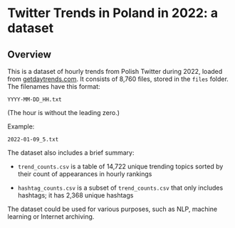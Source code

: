 # Twitter Trends in Poland in 2022: a dataset

## Overview

This is a dataset of hourly trends from Polish Twitter during 2022, loaded from [getdaytrends.com](https://getdaytrends.com). It consists of 8,760 files, stored in the `files` folder. The filenames have this format:

`YYYY-MM-DD_HH.txt`

(The hour is without the leading zero.)

Example:

`2022-01-09_5.txt`

The dataset also includes a brief summary:

- `trend_counts.csv` is a table of 14,722 unique trending topics sorted by their count of appearances in hourly rankings

- `hashtag_counts.csv` is a subset of `trend_counts.csv` that only includes hashtags; it has 2,368 unique hashtags

The dataset could be used for various purposes, such as NLP, machine learning or Internet archiving.
